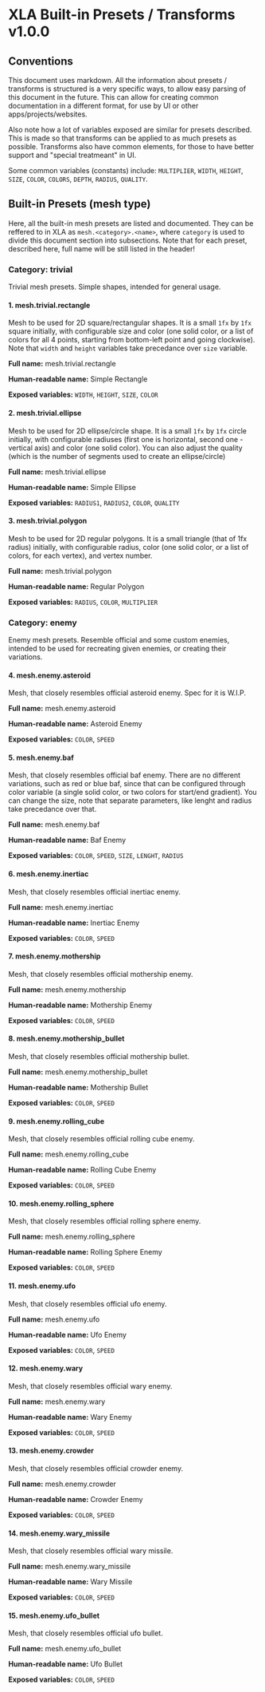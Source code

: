 # XLA Built-in Presets / Transforms v1.0.0


## Conventions

This document uses markdown. All the information about presets / transforms
is structured is a very specific ways, to allow easy parsing of this document
in the future. This can allow for creating common documentation in a different
format, for use by UI or other apps/projects/websites.

Also note how a lot of variables exposed are similar for presets described.
This is made so that transforms can be applied to as much presets as possible.
Transforms also have common elements, for those to have better support and
"special treatmeant" in UI.

Some common variables (constants) include: `MULTIPLIER`, `WIDTH`, `HEIGHT`,
`SIZE`, `COLOR`, `COLORS`, `DEPTH`, `RADIUS`, `QUALITY`.


## Built-in Presets (mesh type)

Here, all the built-in mesh presets are listed and documented. They can
be reffered to in XLA as `mesh.<category>.<name>`, where `category` is used
to divide this document section into subsections. Note that for each preset,
described here, full name will be still listed in the header!

### Category: trivial

Trivial mesh presets. Simple shapes, intended for general usage.

#### 1. mesh.trivial.rectangle

Mesh to be used for 2D square/rectangular shapes. It is a small `1fx` by `1fx`
square initially, with configurable size and color (one solid color, or
a list of colors for all 4 points, starting from bottom-left point and going
clockwise). Note that `width` and `height` variables take precedance over
`size` variable.

**Full name:** mesh.trivial.rectangle

**Human-readable name:** Simple Rectangle

**Exposed variables:** `WIDTH`, `HEIGHT`, `SIZE`, `COLOR`

#### 2. mesh.trivial.ellipse

Mesh to be used for 2D ellipse/circle shape. It is a small `1fx` by `1fx`
circle initially, with configurable radiuses (first one is horizontal,
second one - vertical axis) and color (one solid color). You can also adjust
the quality (which is the number of segments used to create an ellipse/circle)

**Full name:** mesh.trivial.ellipse

**Human-readable name:** Simple Ellipse

**Exposed variables:** `RADIUS1`, `RADIUS2`, `COLOR`, `QUALITY`

#### 3. mesh.trivial.polygon

Mesh to be used for 2D regular polygons. It is a small triangle (that
of 1fx radius) initially, with configurable radius, color (one solid color,
or a list of colors, for each vertex), and vertex number.

**Full name:** mesh.trivial.polygon

**Human-readable name:** Regular Polygon

**Exposed variables:** `RADIUS`, `COLOR`, `MULTIPLIER`

### Category: enemy

Enemy mesh presets. Resemble official and some custom enemies, intended to be
used for recreating given enemies, or creating their variations.

#### 4. mesh.enemy.asteroid

Mesh, that closely resembles official asteroid enemy. Spec for it is W.I.P.

**Full name:** mesh.enemy.asteroid

**Human-readable name:** Asteroid Enemy

**Exposed variables:** `COLOR`, `SPEED`

#### 5. mesh.enemy.baf

Mesh, that closely resembles official baf enemy. There are no different
variations, such as red or blue baf, since that can be configured through
color variable (a single solid color, or two colors for start/end gradient).
You can change the size, note that separate parameters, like lenght and radius
take precedance over that.

**Full name:** mesh.enemy.baf

**Human-readable name:** Baf Enemy

**Exposed variables:** `COLOR`, `SPEED`, `SIZE`, `LENGHT`, `RADIUS`

#### 6. mesh.enemy.inertiac

Mesh, that closely resembles official inertiac enemy.

**Full name:** mesh.enemy.inertiac

**Human-readable name:** Inertiac Enemy

**Exposed variables:** `COLOR`, `SPEED`

#### 7. mesh.enemy.mothership

Mesh, that closely resembles official mothership enemy.

**Full name:** mesh.enemy.mothership

**Human-readable name:** Mothership Enemy

**Exposed variables:** `COLOR`, `SPEED`

#### 8. mesh.enemy.mothership_bullet

Mesh, that closely resembles official mothership bullet.

**Full name:** mesh.enemy.mothership_bullet

**Human-readable name:** Mothership Bullet

**Exposed variables:** `COLOR`, `SPEED`

#### 9. mesh.enemy.rolling_cube

Mesh, that closely resembles official rolling cube enemy.

**Full name:** mesh.enemy.rolling_cube

**Human-readable name:** Rolling Cube Enemy

**Exposed variables:** `COLOR`, `SPEED`

#### 10. mesh.enemy.rolling_sphere

Mesh, that closely resembles official rolling sphere enemy.

**Full name:** mesh.enemy.rolling_sphere

**Human-readable name:** Rolling Sphere Enemy

**Exposed variables:** `COLOR`, `SPEED`

#### 11. mesh.enemy.ufo

Mesh, that closely resembles official ufo enemy.

**Full name:** mesh.enemy.ufo

**Human-readable name:** Ufo Enemy

**Exposed variables:** `COLOR`, `SPEED`

#### 12. mesh.enemy.wary

Mesh, that closely resembles official wary enemy.

**Full name:** mesh.enemy.wary

**Human-readable name:** Wary Enemy

**Exposed variables:** `COLOR`, `SPEED`

#### 13. mesh.enemy.crowder

Mesh, that closely resembles official crowder enemy.

**Full name:** mesh.enemy.crowder

**Human-readable name:** Crowder Enemy

**Exposed variables:** `COLOR`, `SPEED`

#### 14. mesh.enemy.wary_missile

Mesh, that closely resembles official wary missile.

**Full name:** mesh.enemy.wary_missile

**Human-readable name:** Wary Missile

**Exposed variables:** `COLOR`, `SPEED`

#### 15. mesh.enemy.ufo_bullet

Mesh, that closely resembles official ufo bullet.

**Full name:** mesh.enemy.ufo_bullet

**Human-readable name:** Ufo Bullet

**Exposed variables:** `COLOR`, `SPEED`


<!-- mesh.enemy.ship -->
<!-- mesh.enemy.bombmbles -->
<!-- mesh.enemy.player_bullet -->
<!-- mesh.enemy.bomb_explosion -->
<!-- mesh.enemy.player_explosion -->
<!-- mesh.enemy.bonus -->
<!-- mesh.enemy.floating_message -->
<!-- mesh.enemy.pointonium -->
<!-- mesh.enemy.bonus_implosion -->
